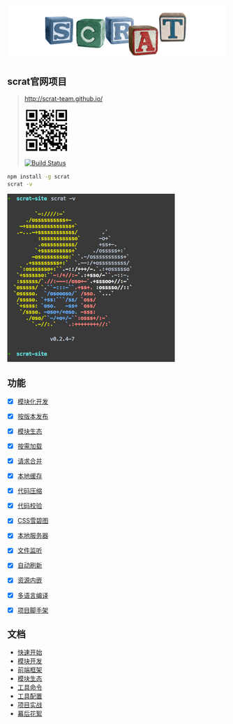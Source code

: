 ![模块化开发](views/img/cubes.png)

## scrat官网项目

> http://scrat-team.github.io/
>
> ![二维码](views/img/qrcode.png)
>
> [![Build Status](https://travis-ci.org/scrat-team/scrat-site.svg?branch=master)](https://travis-ci.org/scrat-team/scrat-site)

```bash
npm install -g scrat
scrat -v
```

![工具版本](components/pages/quick-start/version.gif)

## 功能

- [x] [模块化开发](http://scrat-team.github.io/#!/todo)
- [x] [按版本发布](http://scrat-team.github.io/#!/todo)
- [x] [模块生态](http://scrat-team.github.io/#!/todo)

- [x] [按需加载](http://scrat-team.github.io/#!/todo)
- [x] [请求合并](http://scrat-team.github.io/#!/todo)
- [x] [本地缓存](http://scrat-team.github.io/#!/todo)

- [x] [代码压缩](http://scrat-team.github.io/#!/todo)
- [x] [代码校验](http://scrat-team.github.io/#!/todo)
- [x] [CSS雪碧图](http://scrat-team.github.io/#!/todo)

- [x] [本地服务器](http://scrat-team.github.io/#!/todo)
- [x] [文件监听](http://scrat-team.github.io/#!/todo)
- [x] [自动刷新](http://scrat-team.github.io/#!/todo)

- [x] [资源内嵌](http://scrat-team.github.io/#!/todo)
- [x] [多语言编译](http://scrat-team.github.io/#!/todo)
- [x] [项目脚手架](http://scrat-team.github.io/#!/todo)


## 文档

* [快速开始](http://scrat-team.github.io/#!/quick-start)
* [模块开发](http://scrat-team.github.io/modular)
* [前端框架](http://scrat-team.github.io/framework)
* [模块生态](http://scrat-team.github.io/components)
* [工具命令](http://scrat-team.github.io/command)
* [工具配置](http://scrat-team.github.io/settings)
* [项目实战](http://scrat-team.github.io/practice)
* [幕后花絮](https://github.com/fouber/blog/issues/2)